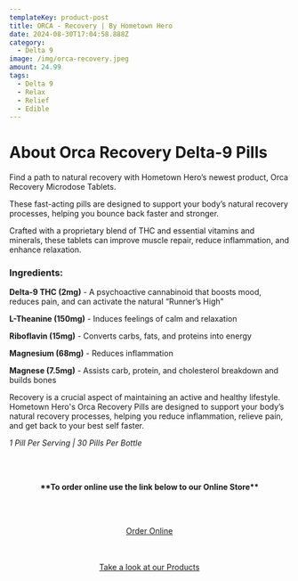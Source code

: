 ```yaml
---
templateKey: product-post
title: ORCA - Recovery | By Hometown Hero
date: 2024-08-30T17:04:58.888Z
category:
  - Delta 9
image: /img/orca-recovery.jpeg
amount: 24.99
tags:
  - Delta 9
  - Relax
  - Relief
  - Edible
---
```

# **About Orca Recovery Delta-9 Pills**

Find a path to natural recovery with Hometown Hero’s newest product, Orca Recovery Microdose Tablets.

These fast-acting pills are designed to support your body’s natural recovery processes, helping you bounce back faster and stronger.

Crafted with a proprietary blend of THC and essential vitamins and minerals, these tablets can improve muscle repair, reduce inflammation, and enhance relaxation.

### **Ingredients:**

**Delta-9 THC (2mg)** - A psychoactive cannabinoid that boosts mood, reduces pain, and can activate the natural “Runner’s High”

**L-Theanine (150mg)** - Induces feelings of calm and relaxation

**Riboflavin (15mg)** - Converts carbs, fats, and proteins into energy

**Magnesium (68mg)** - Reduces inflammation

**Magnese (7.5mg)** - Assists carb, protein, and cholesterol breakdown and builds bones

Recovery is a crucial aspect of maintaining an active and healthy lifestyle. Hometown Hero's Orca Recovery Pills are designed to support your body’s natural recovery processes, helping you reduce inflammation, relieve pain, and get back to your best self faster.

*1 Pill Per Serving | 30 Pills Per Bottle*

<br><br>

<Center>

**\*\*To order online use the link below to our Online Store\*\***

<br><br>

<Center><a class="link-view-more-products" target="_blank" href="https://capitalcbd.shop/shop-online/">Order Online</a></

<br><br><br>

<Center><a class="link-view-more-products" target="_blank" href="https://capitalamericanshaman.com/products">Take a look at our Products</a></Center>

<br><br>